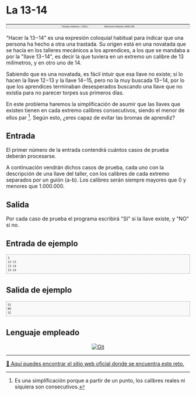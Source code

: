 # La 13-14

![Tiempo y memoria a consumir máximos](images/tiempoMemoria.png)

"Hacer la 13−14" es una expresión coloquial habitual para indicar que una persona ha hecho a otra una trastada. Su origen está en una novatada que se hacía en los talleres mecánicos a los aprendices, a los que se mandaba a por la "llave 13−14", es decir la que tuviera en un extremo un calibre de 13 milímetros, y en otro uno de 14.

Sabiendo que es una novatada, es fácil intuir que esa llave no existe; sí lo hacen la llave 12−13 y la llave 14−15, pero no la muy buscada 13−14, por lo que los aprendices terminaban desesperados buscando una llave que no existía para no parecer torpes sus primeros días.

En este problema haremos la simplificación de asumir que las llaves que existen tienen en cada extremo calibres consecutivos, siendo el menor de ellos par [^info]. Según esto, ¿eres capaz de evitar las bromas de aprendiz?

## Entrada

El primer número de la entrada contendrá cuántos casos de prueba deberán procesarse.

A continuación vendrán dichos casos de prueba, cada uno con la descripción de una llave del taller, con los calibres de cada extremo separados por un guión (a-b). Los calibres serán siempre mayores que 0 y menores que 1.000.000.

## Salida

Por cada caso de prueba el programa escribirá "SI" si la llave existe, y "NO" si no.

## Entrada de ejemplo

![Entrada del programa](images/entrada.png)

## Salida de ejemplo

![Salida del programa](images/salida.png)

## Lenguaje empleado

<p align="center">
	<a href="https://www.swift.org">
	    <img src="https://img.shields.io/badge/Swift-FA7343?style=for-the-badge&logo=swift&logoColor=white" alt="Git">
	</a>
</p>

---

[🛜 Aquí puedes encontrar el sitio web oficial donde se encuentra este reto.](https://aceptaelreto.com/pub/problems/v003/70/st/statements/Spanish/index.html)

[^info]: Es una simplificación porque a partir de un punto, los calibres reales ni siquiera son consecutivos.